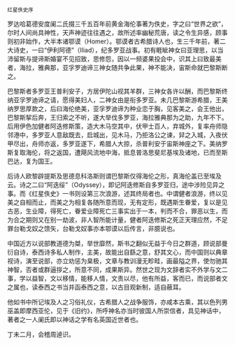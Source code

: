     红星佚史序 

   罗达哈葛德安度阑二氏掇三千五百年前黄金海伦事著为佚史，字之曰“世界之欲”，尔时人间尚具神性，天声神迹往往遇之，故所述率幽秘荒唐，读之令生异感，顾事则初非始作，大半本诸鄂谟（Homer）。鄂谟者古希腊诗人也，生三千年前，著二大诗史，一曰“伊利阿德”（Iliad），纪多罗亚战事。初有睚眦神女曰亚理思，以当沛留斯与提谛斯婚宴不见招致，思修怨，因以一频婆果投会中，识其上曰致最美者，海拉，雅典那，亚孚罗迪谛三神女随共争此果，神不能决，宙斯命就巴黎斯断之。

   巴黎斯者多罗亚王普利安子，方居伊陀山视其羊群，三神女各许以酬，而巴黎斯终纳亚孚罗迪谛之请，愿得美妇人，二神女由是衔多罗亚。未几巴黎斯游希腊，王美纳罗思厚款之，后曰海伦绝美，亚孚罗迪谛为种业恋于胸，见客美之，会王他出，巴黎斯挈后奔，王归索之不听，遂大举伐多罗亚，海拉雅典那为之助，九年不下。后用伊色加健者阿迭修斯策，造大木马空其中，伏甲士百人，弃城外，复率舟师隐邻港中，多罗亚人意敌既去，启城出，见木马，乃拒洛公之谏，舁之入城，入夜伏甲尽出，舟师亦返，多罗亚遂下，希腊人大掠，杀普利安于宙斯神座之下。美纳罗斯复取海伦，将之返国，遭飓风流地中海，抵息普洛思斐尼基埃及诸地，已而至斯巴达，复为国王。

   后诗人欧黎辟提斯及思德息科洛斯则谓巴黎斯仅得海伦之形，真海伦盖已至埃及云。诗之二曰“阿迭绥”（Odyssey），即记阿迭修斯自多罗亚归，途中涉险见异之事。而《红星佚史》一书则设第三次浪游，述其终局者也。中谓健者浪游，终以见美之自相而止，而美之为相复各随所意而现，无有定形，既遇斯生眷爱，复以是见古恶，生业障，得死亡，眷爱业障死亡三事实出于一本，判而不合，罪恶以生，而为合之期则又在别一劫波，非人智所能计量，健者阿迭修斯之死正天理应然，不足罪台勒戈奴之馈矢，台勒戈奴事亦本鄂谟以后传言，非臆说也。

   中国近方以说部教道德为桀，举世靡然，斯书之翻似无益于今日之群道，顾说部曼衍自诗，泰西诗多私人制作，主美，故能出自繇之意，舒其文心，而中国则以典章视诗，演至说部，亦立劝惩为臬极，文章与教训漫无畛畦，画最隘之界，使勿驰其神智，否者或群逼拶之，所意不同，成果斯异。然世之现为文辞者实不外学与文二事，学以益智，文以移情，能移人情，文责以尽，他有所益，客而已，而说部者文之属也，读泰西之书当并函泰西之意，以古目观新制，适自蔽耳。

   他如书中所记埃及人之习俗礼仪，古希腊人之战争服饰，亦咸本古乘，其以色列男巫盖即摩西亚伦，见于《旧约》，所呼神名亦当时彼国人所崇信者，具见神话中，著者之一人阑氏即以神话之学有名英国近世者也。

   丁未二月，会稽周逴识。

